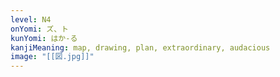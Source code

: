 ```yaml
---
level: N4
onYomi: ズ、ト
kunYomi: はか-る
kanjiMeaning: map, drawing, plan, extraordinary, audacious
image: "[[図.jpg]]"
---
```

